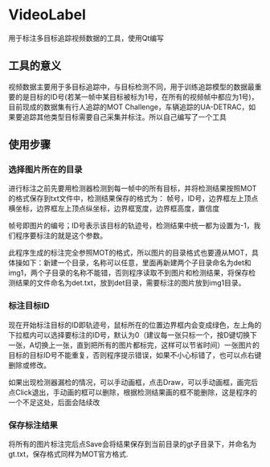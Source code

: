 # VideoLabel
用于标注多目标追踪视频数据的工具，使用Qt编写

## 工具的意义
视频数据主要用于多目标追踪中，与目标检测不同，用于训练追踪模型的数据最重要的是目标的ID号(若某一帧中某目标被标为1号，在所有的视频帧中都应为1号)，目前现成的数据集有行人追踪的MOT Challenge，车辆追踪的UA-DETRAC，如果要追踪其他类型目标需要自己采集并标注。所以自己编写了一个工具

## 使用步骤
### 选择图片所在的目录
进行标注之前先要用检测器检测到每一帧中的所有目标，并将检测结果按照MOT的格式保存到txt文件中，检测结果保存的格式为：
帧号，ID号，边界框左上顶点横坐标，边界框左上顶点纵坐标，边界框宽度，边界框高度，置信度

帧号即图片的编号；ID号表示该目标的轨迹号，检测结果中统一都为设置为-1，我们程序要标注的就是这个参数。

此程序生成的标注完全参照MOT的格式，所以图片的目录格式也要遵从MOT，具体操如下：新建一个目录，名称可以任意，里面再新建两个子目录命名为det和img1，两个子目录的名称不能错，否则程序读取不到图片和检测结果，将保存检测结果的文件命名为det.txt，放到det目录，需要标注的图片放到img1目录。

### 标注目标ID
现在开始标注目标的ID即轨迹号，鼠标所在的位置边界框内会变成绿色，左上角的下拉框内可以选择要标注的ID号，默认为0（建议每一张只标一个，按D键切换下一张，A切换上一张，直到把所有的图片都标完，这样可以节省时间）一张图片的目标的目标ID号不能重复，否则程序提示错误，如果不小心标错了，也可以点右键删除或修改。

如果出现检测器漏检的情况，可以手动画框，点击Draw，可以手动画框，画完后点Click退出，手动画的框可以删除，根据检测结果画的框不能删除，这是程序的一个不足这处，后面会陆续改

### 保存标注结果
将所有的图片标注完后点Save会将结果保存到当前目录的gt子目录下，并命名为gt.txt，保存格式同样为MOT官方格式. 
